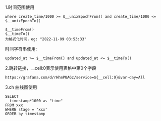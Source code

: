 1.时间范围使用
```
where create_time/1000 >= $__unixEpochFrom() and create_time/1000 <= $__unixEpochTo()
```

```
$__timeFrom()  
$__timeTo()
为格式化时间，eg: "2022-11-09 03:53:33"
```

时间字符串使用:
```
updated_at >= $__timeFrom() and updated_at <= $__timeTo()
```


2.跳转链接，__cell:0表示使用表格中第0个字段
```
https://grafana.com/d/rHhmPUAGz/service=${__cell:0}&var-day=All
```

3.ch 曲线图使用

```
SELECT
  timestamp*1000 as "time"
FROM xxx
WHERE stage = 'xxx'
ORDER by timestamp
```
